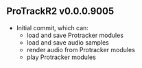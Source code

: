 ProTrackR2 v0.0.0.9005
-------------

  * Initial commit, which can:
    * load and save Protracker modules
    * load and save audio samples
    * render audio from Protracker modules
    * play Protracker modules